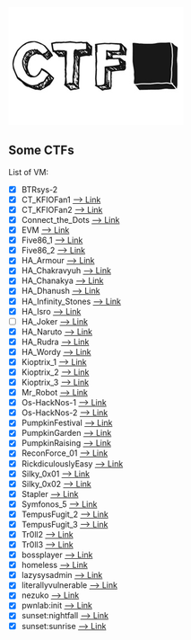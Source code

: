 ![github-large](ctf.jpg)

## Some CTFs

List of VM:
- [x] BTRsys-2
- [x] CT_KFIOFan1  [--> Link](https://www.vulnhub.com/entry/ctf-kfiofan-1,260/)
- [x] CT_KFIOFan2  [--> Link](https://www.vulnhub.com/entry/ctf-kfiofan-2,325/)
- [x] Connect_the_Dots  [--> Link](https://www.vulnhub.com/entry/connect-the-dots-1,384/)
- [x] EVM [--> Link](https://www.vulnhub.com/entry/evm-1,391/)
- [x] Five86_1 [--> Link](https://www.vulnhub.com/entry/five86-1,417/)
- [x] Five86_2 [--> Link](https://www.vulnhub.com/entry/five86-2,418/)
- [x] HA_Armour  [--> Link](https://www.vulnhub.com/entry/ha-armour,370/)
- [x] HA_Chakravyuh  [--> Link](https://www.vulnhub.com/entry/ha-chakravyuh,388/)
- [x] HA_Chanakya  [--> Link](https://www.vulnhub.com/entry/ha-chanakya,395/)
- [x] HA_Dhanush  [--> Link](https://www.vulnhub.com/entry/ha-dhanush,396/)
- [x] HA_Infinity_Stones  [--> Link](https://www.vulnhub.com/entry/ha-infinity-stones,366/)
- [x] HA_Isro  [--> Link](https://www.vulnhub.com/entry/ha-isro,376/)
- [ ] HA_Joker  [--> Link](https://www.vulnhub.com/entry/ha-joker,379/)
- [x] HA_Naruto [--> Link](https://www.vulnhub.com/entry/ha-naruto,381/)
- [x] HA_Rudra  [--> Link](https://www.vulnhub.com/entry/ha-rudra,386/)
- [x] HA_Wordy  [--> Link](https://www.vulnhub.com/entry/ha-wordy,363/)
- [x] Kioptrix_1  [--> Link](https://www.vulnhub.com/?q=Kioptrix&sort=date-des)
- [x] Kioptrix_2  [--> Link](https://www.vulnhub.com/?q=Kioptrix&sort=date-des)
- [x] Kioptrix_3  [--> Link](https://www.vulnhub.com/?q=Kioptrix&sort=date-des)
- [x] Mr_Robot  [--> Link](https://www.vulnhub.com/entry/mr-robot-1,151/)
- [x] Os-HackNos-1  [--> Link](https://www.vulnhub.com/entry/hacknos-os-hacknos,401/)
- [x] Os-HackNos-2  [--> Link](https://www.vulnhub.com/entry/hacknos-os-hacknos-21,403/)
- [x] PumpkinFestival  [--> Link](https://www.vulnhub.com/entry/mission-pumpkin-v10-pumpkinfestival,329/)
- [x] PumpkinGarden  [--> Link](https://www.vulnhub.com/entry/mission-pumpkin-v10-pumpkingarden,321/)
- [x] PumpkinRaising  [--> Link](https://www.vulnhub.com/entry/mission-pumpkin-v10-pumpkinraising,324/)
- [x] ReconForce_01  [--> Link](https://www.vulnhub.com/entry/hacknos-reconforce,416/)
- [x] RickdiculouslyEasy  [--> Link](https://www.vulnhub.com/entry/rickdiculouslyeasy-1,207/)
- [x] Silky_0x01  [--> Link](https://www.vulnhub.com/entry/silky-ctf-0x01,306/)
- [x] Silky_0x02  [--> Link](https://www.vulnhub.com/entry/silky-ctf-0x02,307/)
- [x] Stapler  [--> Link](https://www.vulnhub.com/entry/stapler-1,150/)
- [x] Symfonos_5  [--> Link](https://www.vulnhub.com/entry/symfonos-5,415/)
- [x] TempusFugit_2  [--> Link](https://www.vulnhub.com/entry/tempus-fugit-2,364/)
- [x] TempusFugit_3  [--> Link](https://www.vulnhub.com/entry/tempus-fugit-3,398/)
- [x] Tr0ll2  [--> Link](https://www.vulnhub.com/entry/tr0ll-2,107/)
- [x] Tr0ll3  [--> Link](https://www.vulnhub.com/entry/tr0ll-3,340/)
- [x] bossplayer  [--> Link](https://www.vulnhub.com/entry/bossplayersctf-1,375/)
- [x] homeless  [--> Link](https://www.vulnhub.com/entry/homeless-1,215/)
- [x] lazysysadmin  [--> Link](https://www.vulnhub.com/entry/lazysysadmin-1,205/)
- [x] literallyvulnerable  [--> Link](https://www.vulnhub.com/entry/ua-literally-vulnerable,407/)
- [x] nezuko  [--> Link](https://www.vulnhub.com/entry/nezuko-1,352/)
- [x] pwnlab:init  [--> Link](https://www.vulnhub.com/entry/pwnlab-init,158/)
- [x] sunset:nightfall  [--> Link](https://www.vulnhub.com/entry/sunset-nightfall,355/)
- [x] sunset:sunrise  [--> Link](https://www.vulnhub.com/entry/sunset-sunrise,406/)
